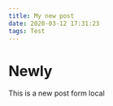 ```yaml
---
title: My new post
date: 2020-03-12 17:31:23
tags: Test
---
```


# Newly 
This is a new post form local



